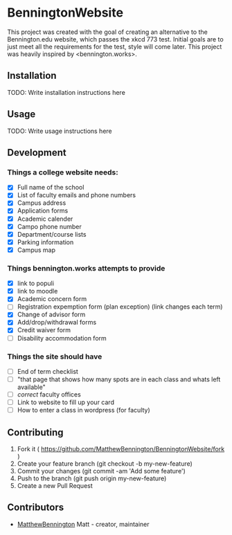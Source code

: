 # BenningtonWebsite

This project was created with the goal of creating an alternative to the Bennington.edu website, which passes the xkcd 773 test. Initial goals are to just meet all the requirements for the test, style will come later. This project was heavily inspired by <bennington.works>.

## Installation

TODO: Write installation instructions here

## Usage

TODO: Write usage instructions here

## Development

### Things a college website needs:

- [x] Full name of the school
- [x] List of faculty emails and phone numbers
- [x] Campus address
- [x] Application forms
- [x] Academic calender
- [x] Campo phone number
- [x] Department/course lists
- [x] Parking information
- [x] Campus map

### Things bennington.works attempts to provide

- [x] link to populi
- [x] link to moodle
- [x] Academic concern form
- [ ] Registration expemption form (plan exception) (link changes each term)
- [x] Change of advisor form
- [x] Add/drop/withdrawal forms
- [x] Credit waiver form
- [ ] Disability accommodation form

### Things the site should have

- [ ] End of term checklist
- [ ] "that page that shows how many spots are in each class and whats left available"
- [ ] _correct_ faculty offices
- [ ] Link to website to fill up your card
- [ ] How to enter a class in wordpress (for faculty)

## Contributing

1. Fork it ( https://github.com/MatthewBennington/BenningtonWebsite/fork )
2. Create your feature branch (git checkout -b my-new-feature)
3. Commit your changes (git commit -am 'Add some feature')
4. Push to the branch (git push origin my-new-feature)
5. Create a new Pull Request

## Contributors

- [MatthewBennington](https://github.com/MatthewBennington) Matt - creator, maintainer
